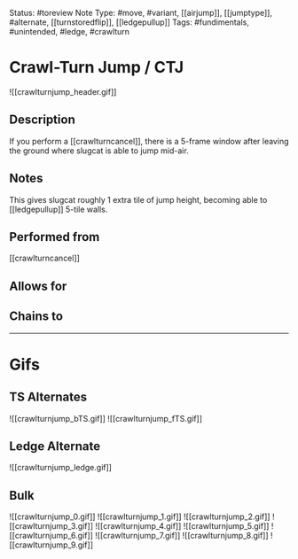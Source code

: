 Status: #toreview
Note Type: #move, #variant, [[airjump]], [[jumptype]], #alternate, [[turnstoredflip]], [[ledgepullup]]
Tags: #fundimentals, #unintended, #ledge, #crawlturn 

# Crawl-Turn Jump / CTJ
![[crawlturnjump_header.gif]]
## Description
If you perform a [[crawlturncancel]], there is a 5-frame window after leaving the ground where slugcat is able to jump mid-air.

## Notes
This gives slugcat roughly 1 extra tile of jump height, becoming able to [[ledgepullup]] 5-tile walls.

## Performed from
[[crawlturncancel]]

## Allows for


## Chains to


___
# Gifs
## TS Alternates
![[crawlturnjump_bTS.gif]]
![[crawlturnjump_fTS.gif]]
## Ledge Alternate
![[crawlturnjump_ledge.gif]]
## Bulk
![[crawlturnjump_0.gif]]
![[crawlturnjump_1.gif]]
![[crawlturnjump_2.gif]]
![[crawlturnjump_3.gif]]
![[crawlturnjump_4.gif]]
![[crawlturnjump_5.gif]]
![[crawlturnjump_6.gif]]
![[crawlturnjump_7.gif]]
![[crawlturnjump_8.gif]]
![[crawlturnjump_9.gif]]